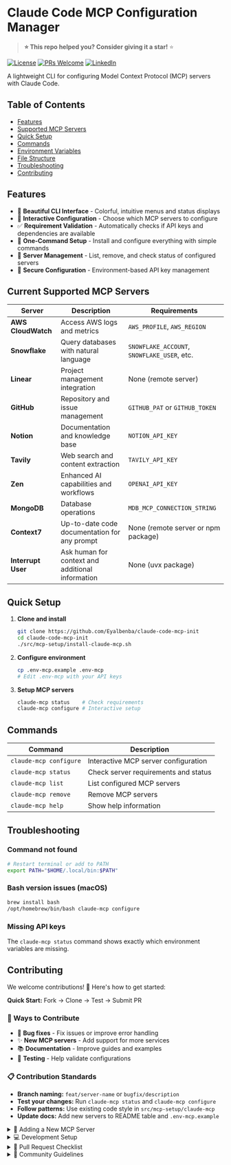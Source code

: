 # Claude Code MCP Configuration Manager

> **⭐ This repo helped you? Consider giving it a star!** ⭐

[![License](https://img.shields.io/badge/License-Apache%202.0-blue.svg)](https://opensource.org/licenses/Apache-2.0)
[![PRs Welcome](https://img.shields.io/badge/PRs-welcome-brightgreen.svg?style=flat-square)](http://makeapullrequest.com)
[![LinkedIn](https://img.shields.io/badge/LinkedIn-Connect-blue)](https://www.linkedin.com/in/eyal-ben-barouch-007-1a2b3c4d5/)

A lightweight CLI for configuring Model Context Protocol (MCP) servers with Claude Code.

## Table of Contents

- [Features](#features)
- [Supported MCP Servers](#supported-mcp-servers)
- [Quick Setup](#quick-setup)
- [Commands](#commands)
- [Environment Variables](#environment-variables)
- [File Structure](#file-structure)
- [Troubleshooting](#troubleshooting)
- [Contributing](#contributing)

## Features

- 🎨 **Beautiful CLI Interface** - Colorful, intuitive menus and status displays
- 🔧 **Interactive Configuration** - Choose which MCP servers to configure
- ✅ **Requirement Validation** - Automatically checks if API keys and dependencies are available
- 🚀 **One-Command Setup** - Install and configure everything with simple commands
- 🔄 **Server Management** - List, remove, and check status of configured servers
- 🔐 **Secure Configuration** - Environment-based API key management

## Current Supported MCP Servers

| Server | Description | Requirements |
|--------|-------------|--------------|
| **AWS CloudWatch** | Access AWS logs and metrics | `AWS_PROFILE`, `AWS_REGION` |
| **Snowflake** | Query databases with natural language | `SNOWFLAKE_ACCOUNT`, `SNOWFLAKE_USER`, etc. |
| **Linear** | Project management integration | None (remote server) |
| **GitHub** | Repository and issue management | `GITHUB_PAT` or `GITHUB_TOKEN` |
| **Notion** | Documentation and knowledge base | `NOTION_API_KEY` |
| **Tavily** | Web search and content extraction | `TAVILY_API_KEY` |
| **Zen** | Enhanced AI capabilities and workflows | `OPENAI_API_KEY` |
| **MongoDB** | Database operations | `MDB_MCP_CONNECTION_STRING` |
| **Context7** | Up-to-date code documentation for any prompt | None (remote server or npm package) |
| **Interrupt User** | Ask human for context and additional information | None (uvx package) |

## Quick Setup

1. **Clone and install**
   ```bash
   git clone https://github.com/Eyalbenba/claude-code-mcp-init
   cd claude-code-mcp-init
   ./src/mcp-setup/install-claude-mcp.sh
   ```

2. **Configure environment**
   ```bash
   cp .env-mcp.example .env-mcp
   # Edit .env-mcp with your API keys
   ```

3. **Setup MCP servers**
   ```bash
   claude-mcp status    # Check requirements
   claude-mcp configure # Interactive setup
   ```

## Commands

| Command | Description |
|---------|-------------|
| `claude-mcp configure` | Interactive MCP server configuration |
| `claude-mcp status` | Check server requirements and status |
| `claude-mcp list` | List configured MCP servers |
| `claude-mcp remove` | Remove MCP servers |
| `claude-mcp help` | Show help information |


## Troubleshooting

### Command not found
```bash
# Restart terminal or add to PATH
export PATH="$HOME/.local/bin:$PATH"
```

### Bash version issues (macOS)
```bash
brew install bash
/opt/homebrew/bin/bash claude-mcp configure
```

### Missing API keys
The `claude-mcp status` command shows exactly which environment variables are missing.

## Contributing

We welcome contributions! 🎉 Here's how to get started:

**Quick Start:** Fork → Clone → Test → Submit PR

### 🚀 Ways to Contribute
- 🐛 **Bug fixes** - Fix issues or improve error handling
- ✨ **New MCP servers** - Add support for more services  
- 📚 **Documentation** - Improve guides and examples
- 🧪 **Testing** - Help validate configurations

### 📋 Contribution Standards
- **Branch naming:** `feat/server-name` or `bugfix/description`
- **Test your changes:** Run `claude-mcp status` and `claude-mcp configure`
- **Follow patterns:** Use existing code style in `src/mcp-setup/claude-mcp`
- **Update docs:** Add new servers to README table and `.env-mcp.example`

<details>
<summary>🔧 Adding a New MCP Server</summary>

### Step-by-Step Guide

1. **Define the server** in `src/mcp-setup/claude-mcp`:
   ```bash
   MCP_SERVERS[newserver]="New Server Name"
   MCP_DESCRIPTIONS[newserver]="Description of what this server does"
   MCP_REQUIREMENTS[newserver]="REQUIRED_ENV_VAR, ANOTHER_VAR"
   ```

2. **Add configuration function**:
   ```bash
   configure_newserver_server() {
       if claude mcp add "server-name" "$UVX_PATH" \
           server-package@latest \
           -e "ENV_VAR=$ENV_VAR" \
           -t stdio; then
           print_success "New Server configured successfully"
       else
           print_error "Failed to configure New Server"
           return 1
       fi
   }
   ```

3. **Wire it up** in the case statement:
   ```bash
   case "$server_key" in
       # ... existing servers ...
       "newserver")
           configure_newserver_server
           ;;
   ```

4. **Update documentation**:
   - Add server to the Supported MCP Servers table above
   - Add environment variables to `.env-mcp.example`

5. **Test thoroughly**:
   ```bash
   claude-mcp status    # Should show your new server
   claude-mcp configure # Should allow configuring it
   ```


</details>

<details>
<summary>💻 Development Setup</summary>

### Quick Setup
```bash
# Fork the repo on GitHub, then:
git clone https://github.com/YOUR-USERNAME/claude-mcp-init
cd claude-mcp-init
./src/mcp-setup/install-claude-mcp.sh

# Create test environment
cp .env-mcp.example .env-mcp
# Edit .env-mcp with your test credentials

# Test your changes
claude-mcp status
claude-mcp configure
```

### Requirements
- Bash 4.0+ (auto-installed on macOS via Homebrew)
- uvx (auto-detected or set `UVX_PATH_OVERRIDE`)
- Claude Code CLI

</details>

<details>
<summary>📝 Pull Request Checklist</summary>

### Before Submitting
- [ ] **Tested locally** - Your changes work with `claude-mcp status` and `claude-mcp configure`
- [ ] **Documentation updated** - README table and `.env-mcp.example` if adding new server
- [ ] **Code follows patterns** - Matches existing style and structure
- [ ] **Branch named correctly** - `feat/server-name` or `bugfix/description`
- [ ] **Clear commit message** - Explains what and why

### Pull Request Template
```markdown
## Changes
- Brief description of what you added/fixed

## Testing
- [ ] Tested with `claude-mcp status`
- [ ] Tested with `claude-mcp configure`
- [ ] Updated documentation if needed

## Type of Change
- [ ] Bug fix
- [ ] New MCP server
- [ ] Documentation update
- [ ] Other: ___________
```

</details>

<details>
<summary>🤝 Community Guidelines</summary>

### Code of Conduct
- **Be respectful** and inclusive in all interactions
- **Help others** learn and contribute
- **Focus on constructive feedback** in reviews
- **Assume good intentions** from contributors

### Getting Help
- **Issues** - Use GitHub Issues for bugs and feature requests
- **Discussions** - Use GitHub Discussions for questions
- **Security** - Email security issues privately (see Security section)

### Recognition
All contributors will be recognized in our release notes and contributor acknowledgments.

</details>
